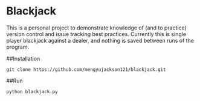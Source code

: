 # Blackjack
This is a personal project to demonstrate knowledge of (and to practice) version control and issue tracking best practices.
Currently this is single player blackjack against a dealer, and nothing is saved between runs of the program. 


##Installation
```
git clone https://github.com/mengyujackson121/blackjack.git
```
##Run
```bash
python blackjack.py
```